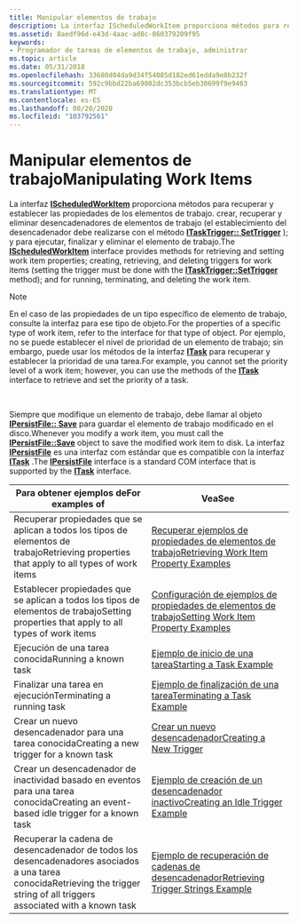 ```yaml
---
title: Manipular elementos de trabajo
description: La interfaz IScheduledWorkItem proporciona métodos para recuperar y establecer las propiedades de los elementos de trabajo. crear, recuperar y eliminar desencadenadores de elementos de trabajo (el establecimiento del desencadenador debe realizarse con el método ITaskTrigger SetTrigger); y para ejecutar, finalizar y eliminar el elemento de trabajo. Nota para las propiedades de un tipo específico de elemento de trabajo, consulte la interfaz para ese tipo de objeto. Por ejemplo, no se puede establecer el nivel de prioridad de un elemento de trabajo; sin embargo, puede usar los métodos de la interfaz ITask para recuperar y establecer la prioridad de una tarea.
ms.assetid: 8aedf96d-e43d-4aac-ad8c-860379209f95
keywords:
- Programador de tareas de elementos de trabajo, administrar
ms.topic: article
ms.date: 05/31/2018
ms.openlocfilehash: 33680d04da9d34f54085d182ed61edda9e8b232f
ms.sourcegitcommit: 592c9bbd22ba69802dc353bcb5eb30699f9e9403
ms.translationtype: MT
ms.contentlocale: es-ES
ms.lasthandoff: 08/20/2020
ms.locfileid: "103792561"
---
```

# <a name="manipulating-work-items"></a><span data-ttu-id="d65d3-105">Manipular elementos de trabajo</span><span class="sxs-lookup"><span data-stu-id="d65d3-105">Manipulating Work Items</span></span>

<span data-ttu-id="d65d3-106">La interfaz [**IScheduledWorkItem**](/windows/desktop/api/Mstask/nn-mstask-ischeduledworkitem) proporciona métodos para recuperar y establecer las propiedades de los elementos de trabajo. crear, recuperar y eliminar desencadenadores de elementos de trabajo (el establecimiento del desencadenador debe realizarse con el método [**ITaskTrigger:: SetTrigger**](/windows/desktop/api/Mstask/nf-mstask-itasktrigger-settrigger) ); y para ejecutar, finalizar y eliminar el elemento de trabajo.</span><span class="sxs-lookup"><span data-stu-id="d65d3-106">The [**IScheduledWorkItem**](/windows/desktop/api/Mstask/nn-mstask-ischeduledworkitem) interface provides methods for retrieving and setting work item properties; creating, retrieving, and deleting triggers for work items (setting the trigger must be done with the [**ITaskTrigger::SetTrigger**](/windows/desktop/api/Mstask/nf-mstask-itasktrigger-settrigger) method); and for running, terminating, and deleting the work item.</span></span>

> [!Note]  
> <span data-ttu-id="d65d3-107">En el caso de las propiedades de un tipo específico de elemento de trabajo, consulte la interfaz para ese tipo de objeto.</span><span class="sxs-lookup"><span data-stu-id="d65d3-107">For the properties of a specific type of work item, refer to the interface for that type of object.</span></span> <span data-ttu-id="d65d3-108">Por ejemplo, no se puede establecer el nivel de prioridad de un elemento de trabajo; sin embargo, puede usar los métodos de la interfaz [**ITask**](/windows/desktop/api/Mstask/nn-mstask-itask) para recuperar y establecer la prioridad de una tarea.</span><span class="sxs-lookup"><span data-stu-id="d65d3-108">For example, you cannot set the priority level of a work item; however, you can use the methods of the [**ITask**](/windows/desktop/api/Mstask/nn-mstask-itask) interface to retrieve and set the priority of a task.</span></span>

 

<span data-ttu-id="d65d3-109">Siempre que modifique un elemento de trabajo, debe llamar al objeto [**IPersistFile:: Save**](/windows/win32/api/objidl/nf-objidl-ipersistfile-save) para guardar el elemento de trabajo modificado en el disco.</span><span class="sxs-lookup"><span data-stu-id="d65d3-109">Whenever you modify a work item, you must call the [**IPersistFile::Save**](/windows/win32/api/objidl/nf-objidl-ipersistfile-save) object to save the modified work item to disk.</span></span> <span data-ttu-id="d65d3-110">La interfaz [**IPersistFile**](/windows/win32/api/objidl/nn-objidl-ipersistfile) es una interfaz com estándar que es compatible con la interfaz [**ITask**](/windows/desktop/api/Mstask/nn-mstask-itask) .</span><span class="sxs-lookup"><span data-stu-id="d65d3-110">The [**IPersistFile**](/windows/win32/api/objidl/nn-objidl-ipersistfile) interface is a standard COM interface that is supported by the [**ITask**](/windows/desktop/api/Mstask/nn-mstask-itask) interface.</span></span>

| <span data-ttu-id="d65d3-111">Para obtener ejemplos de</span><span class="sxs-lookup"><span data-stu-id="d65d3-111">For examples of</span></span>                                                            | <span data-ttu-id="d65d3-112">Vea</span><span class="sxs-lookup"><span data-stu-id="d65d3-112">See</span></span>                                                                                  |
|----------------------------------------------------------------------------|--------------------------------------------------------------------------------------|
| <span data-ttu-id="d65d3-113">Recuperar propiedades que se aplican a todos los tipos de elementos de trabajo</span><span class="sxs-lookup"><span data-stu-id="d65d3-113">Retrieving properties that apply to all types of work items</span></span>                | [<span data-ttu-id="d65d3-114">Recuperar ejemplos de propiedades de elementos de trabajo</span><span class="sxs-lookup"><span data-stu-id="d65d3-114">Retrieving Work Item Property Examples</span></span>](retrieving-work-item-property-examples.md) |
| <span data-ttu-id="d65d3-115">Establecer propiedades que se aplican a todos los tipos de elementos de trabajo</span><span class="sxs-lookup"><span data-stu-id="d65d3-115">Setting properties that apply to all types of work items</span></span>                   | [<span data-ttu-id="d65d3-116">Configuración de ejemplos de propiedades de elementos de trabajo</span><span class="sxs-lookup"><span data-stu-id="d65d3-116">Setting Work Item Property Examples</span></span>](setting-work-item-property-examples.md)       |
| <span data-ttu-id="d65d3-117">Ejecución de una tarea conocida</span><span class="sxs-lookup"><span data-stu-id="d65d3-117">Running a known task</span></span>                                                       | [<span data-ttu-id="d65d3-118">Ejemplo de inicio de una tarea</span><span class="sxs-lookup"><span data-stu-id="d65d3-118">Starting a Task Example</span></span>](starting-a-task-example.md)                               |
| <span data-ttu-id="d65d3-119">Finalizar una tarea en ejecución</span><span class="sxs-lookup"><span data-stu-id="d65d3-119">Terminating a running task</span></span>                                                 | [<span data-ttu-id="d65d3-120">Ejemplo de finalización de una tarea</span><span class="sxs-lookup"><span data-stu-id="d65d3-120">Terminating a Task Example</span></span>](terminating-a-task-example.md)                         |
| <span data-ttu-id="d65d3-121">Crear un nuevo desencadenador para una tarea conocida</span><span class="sxs-lookup"><span data-stu-id="d65d3-121">Creating a new trigger for a known task</span></span>                                    | [<span data-ttu-id="d65d3-122">Crear un nuevo desencadenador</span><span class="sxs-lookup"><span data-stu-id="d65d3-122">Creating a New Trigger</span></span>](creating-a-new-trigger.md)                                 |
| <span data-ttu-id="d65d3-123">Crear un desencadenador de inactividad basado en eventos para una tarea conocida</span><span class="sxs-lookup"><span data-stu-id="d65d3-123">Creating an event-based idle trigger for a known task</span></span>                      | [<span data-ttu-id="d65d3-124">Ejemplo de creación de un desencadenador inactivo</span><span class="sxs-lookup"><span data-stu-id="d65d3-124">Creating an Idle Trigger Example</span></span>](creating-an-idle-trigger-example.md)             |
| <span data-ttu-id="d65d3-125">Recuperar la cadena de desencadenador de todos los desencadenadores asociados a una tarea conocida</span><span class="sxs-lookup"><span data-stu-id="d65d3-125">Retrieving the trigger string of all triggers associated with a known task</span></span> | [<span data-ttu-id="d65d3-126">Ejemplo de recuperación de cadenas de desencadenador</span><span class="sxs-lookup"><span data-stu-id="d65d3-126">Retrieving Trigger Strings Example</span></span>](retrieving-trigger-strings-example.md)         |



 

 

 